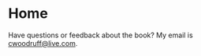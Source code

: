 # Home

Have questions or feedback about the book? My email is [cwoodruff@live.com](mailto:cwoodruff@live.com).

